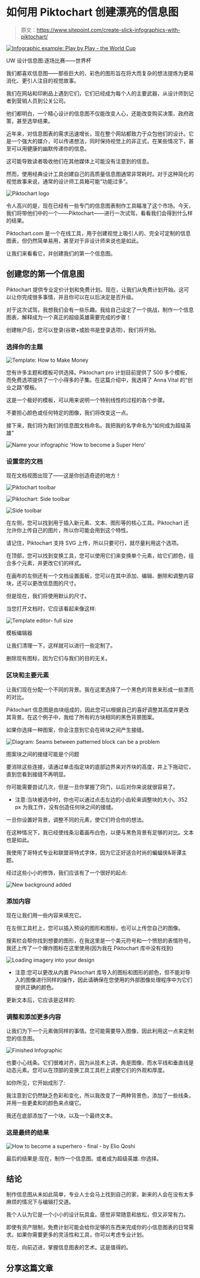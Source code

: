# 如何用 Piktochart 创建漂亮的信息图

> 原文：<https://www.sitepoint.com/create-slick-infographics-with-piktochart/>

[![Infographic example: Play by Play - the World Cup](img/ad4451782e6ce639630c1ed3b9af2476.png)](http://www.uwdesign2013.com/?p=1961)

UW 设计信息图:逐场比赛——世界杯

我们都喜欢信息图——那些巨大的、彩色的图形旨在将大而复杂的想法提炼为更易消化、更引人注目的视觉故事。

我们在网站和印刷品上遇到它们，它们已经成为每个人的主要武器，从设计师到记者到营销人员到公关公司。

他们都明白，一个精心设计的信息图不仅能改变人心，还能改变购买决策、政府政策，甚至选举结果。

近年来，对信息图表的需求迅速增长，现在整个网站都致力于众包他们的设计。它是一个强大的媒介，可以传递想法，同时保持视觉上的非正式，在某些情况下，甚至可以用健康的幽默传递你的信息。

这可能导致读者吸收他们在其他媒体上可能没有注意到的信息。

然而，使用经典设计工具创建自己的高质量信息图通常非常耗时。对于这种简化的视觉故事来说，通常的设计师工具箱可能“功能过多”。

![Piktochart logo](img/53dca4587f0f74476b8aecb24c188cfe.png)

令人高兴的是，现在已经有一些专门的信息图表制作工具瞄准了这个市场。今天，我们将带他们中的一个——Piktochart——进行一次试驾，看看我们会得到什么样的结果。

Piktochart.com 是一个在线工具，用于创建视觉上吸引人的、完全可定制的信息图表，但仍然简单易用，甚至对于非设计师来说也是如此。

让我们来看看它，并创建我们的第一个信息图。

## 创建您的第一个信息图

Piktochart 提供专业定价计划和免费计划。现在，让我们从免费计划开始。这可以让你完成很多事情，并且你可以在以后决定是否升级。

对于这次试驾，我想我们会有一些乐趣。我给自己设定了一个挑战，制作一个信息图表，解释成为一个真正的超级英雄需要完成的步骤！

创建帐户后，您可以登录(谷歌+或脸书是登录选项)，我们将开始。

### 选择你的主题

![Template: How to Make Money](img/be42062fd27e944dcb4cc7c1a983628b.png)

您有许多主题和模板可供选择。Piktochart pro 计划目前提供了 500 多个模板，而免费选项提供了一个小得多的子集。在这篇介绍中，我选择了 Anna Vital 的“创业之路”模板。

这是一个极好的模板，可以用来说明一个特别线性的过程的各个步骤。

不要担心颜色或任何特定的图像，我们将改变这一点。

接下来，我们将为我们的信息图文档命名。我把我的名字命名为“如何成为超级英雄”

![Name your infographic 'How to become a Super Hero'](img/9ca2f3f73e9373f817a3a2b7826baa4d.png)

### 设置您的文档

现在文档视图出现了——这是你创造奇迹的地方！

![Piktochart toolbar](img/53783160b08b0bc2e091bd35f0ab237f.png)

![Piktochart: Side toolbar](img/dfdedd203ea5133d4b56ff5754f34779.png)

![Side toolbar](img/65ccbc87d1fb8dbfb11bb4ecbd0714be.png)

在左侧，您可以找到用于插入新元素、文本、图形等的核心工具。Piktochart 还允许你上传自己的图片，所以你可能会用到这个特性。

请记住，Piktochart 支持 SVG 上传，所以只要可行，就尽量利用这个选项。

在顶部，您可以找到变换工具，您可以使用它们来变换单个元素，给它们颜色，组合多个元素，并更改它们的样式。

在画布的左侧还有一个文档设置面板，您可以在其中添加、编辑、删除和调整内容块，还可以更改信息图的尺寸。

但是现在，我们将使用默认的尺寸。

当您打开文档时，它应该看起来像这样:

![Template  editor- full size](img/87c828a383bcee30b1db787b21706704.png)

模板编辑器

让我们清理一下，这样就可以进行一些定制了。

删除现有图标，因为它们与我们的目的无关。

### 区块和主要元素

让我们现在分配一个不同的背景。我在这里选择了一个黑色的背景来形成一些漂亮的对比。

Piktochart 信息图是由块组成的，因此您可以根据自己的喜好调整其高度并更改其背景。在这个例子中，我给了所有的方块相同的黑色背景图案。

如果你选择一种图案，你会注意到它会在砖块之间产生接缝。

![Diagram: Seams between patterned block can be a problem](img/c233ee30e7b6d492b658ebe2cf6ae03b.png)

图案块之间的接缝可能是个问题

要消除这些连接，请通过单击指定块的底部边界来对齐块的高度，并上下拖动它，直到您看到接缝不再明显。

你可能需要尝试几次，但是一旦你掌握了窍门，以后对你来说就很容易了。

*   注意:当块被选中时，你也可以通过点击左边的小齿轮来调整块的大小。352 px 为我工作，没有创造任何块之间的接缝。

一旦你设置好背景，调整不同的元素，使它们符合你的想法。

在这种情况下，我已经使线条沿着画布白色，以便与黑色背景有足够的对比。文本也是如此。

我使用了哥特式专业和联盟哥特式字体，因为它正好适合时尚的蝙蝠侠&哥谭主题。

经过这些小小的修饰，我们应该有了一个很好的起点:

![New background added](img/ca144a2e11e99475977e22c946db74a2.png)

### 添加内容

现在让我们用一些内容来填充它。

在左侧工具栏上，您可以插入预设的图形和图标，也可以上传您自己的图像。

搜索栏会帮你找到想要的图形，在我这里是一个美元符号和一个愤怒的表情符号。我还上传了一个爆炸图标在这里使用(因为我在 Piktochart 库中没有找到)

![Loading imagery into your design](img/d0d0c0545d7d02c97fa3813174548ca5.png)

*   注意:您可以更改从内置 Piktochart 库导入的图标和图形的颜色，但不能对导入的图像进行同样的操作，因此请确保在您使用的外部图像处理程序中为它们提供正确的颜色。

更新文本后，它应该是这样的:

### 调整和添加更多内容

让我们为下一个元素做同样的事情。您可能需要导入图像，因此利用这一点来定制您的信息图。

![Finished Infographic](img/18261b63a610861149e02ca619ff6a5a.png)

也要小心线条。它们很难对齐，因为从技术上讲，角是图像，而水平线和垂直线是动态元素。您可以在顶部的变换工具工具栏上调整它们的外观和厚度。

如你所见，它开始成形了:

我注意到它仍然缺乏色彩和变化，所以我改变了一两种背景色，添加了一些线条，并用一些更柔和的颜色来点缀它。

我还在底部添加了一个块，以及一个最终文本。

### 这是最终的结果

![How to become a superhero - final - by Elio Qoshi](img/23adaa2e784ed51f5fedc215b94da243.png)

最后的结果是:现在，制作一个信息图。或者成为超级英雄..你选择。

## 结论

制作信息图从未如此简单，专业人士会马上找到自己的家，新来的人会在没有太多麻烦的情况下与编辑打交道。

我个人认为它是一个小小的设计玩具盒。感觉非常随意和放松，但又非常有力。

即使有资产限制，免费计划可能会给你足够的东西来完成你的小信息图表的日常需求。如果你需要更多的灵活性和工具，你可以考虑专业计划。

现在，向前迈进，掌握信息图表的艺术。这是值得的。

## 分享这篇文章